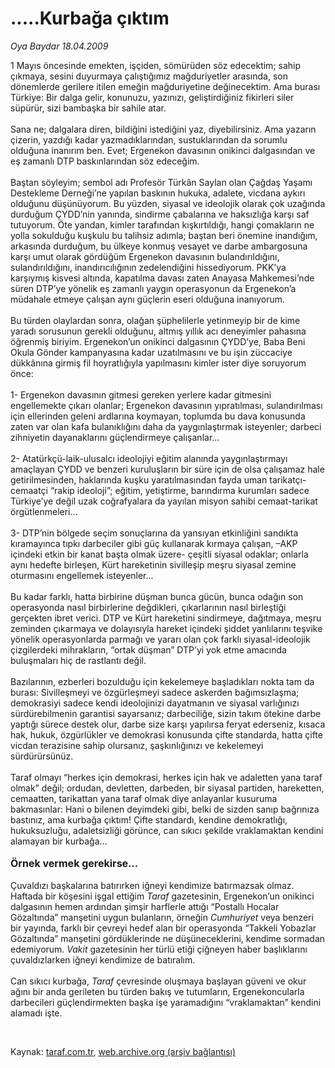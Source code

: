 # .....Kurbağa çıktım

*Oya Baydar 18.04.2009*

<div class="taraf_structure_2col_1zq">
<div class="margen_n">



 <p>1 Mayıs öncesinde emekten, işçiden, sömürüden söz edecektim; sahip çıkmaya, sesini duyurmaya çalıştığımız mağduriyetler arasında, son dönemlerde gerilere itilen emeğin mağduriyetine değinecektim. Ama burası Türkiye: Bir dalga gelir, konunuzu, yazınızı, geliştirdiğiniz fikirleri siler süpürür, sizi bambaşka bir sahile atar. <br/><br/>Sana ne; dalgalara diren, bildiğini istediğini yaz, diyebilirsiniz. Ama yazarın çizerin, yazdığı kadar yazmadıklarından, sustuklarından da sorumlu olduğuna inanırım ben. Evet; Ergenekon davasının onikinci dalgasından ve eş zamanlı DTP baskınlarından söz edeceğim. <br/><br/>Baştan söyleyim; sembol adı Profesör Türkân Saylan olan Çağdaş Yaşamı Destekleme Derneği’ne yapılan baskının hukuka, adalete, vicdana aykırı olduğunu düşünüyorum. Bu yüzden, siyasal ve ideolojik olarak çok uzağında durduğum ÇYDD’nin yanında, sindirme çabalarına ve haksızlığa karşı saf tutuyorum. Öte yandan, kimler tarafından kışkırtıldığı, hangi çomakların ne yolla sokulduğu kuşkulu bu talihsiz adımla; baştan beri önemine inandığım, arkasında durduğum, bu ülkeye konmuş vesayet ve darbe ambargosuna karşı umut olarak gördüğüm Ergenekon davasının bulandırıldığını, sulandırıldığını, inandırıcılığının zedelendiğini hissediyorum. PKK’ya karşıymış kisvesi altında, kapatılma davası zaten Anayasa Mahkemesi’nde süren DTP’ye yönelik eş zamanlı yaygın operasyonun da Ergenekon’a müdahale etmeye çalışan aynı güçlerin eseri olduğuna inanıyorum. <br/><br/>Bu türden olaylardan sonra, olağan şüphelilerle yetinmeyip bir de kime yaradı sorusunun gerekli olduğunu, altmış yıllık acı deneyimler pahasına öğrenmiş biriyim. Ergenekon’un onikinci dalgasının ÇYDD’ye, Baba Beni Okula Gönder kampanyasına kadar uzatılmasını ve bu işin züccaciye dükkânına girmiş fil hoyratlığıyla yapılmasını kimler ister diye soruyorum önce: <br/><br/>1- Ergenekon davasının gitmesi gereken yerlere kadar gitmesini engellemekte çıkarı olanlar; Ergenekon davasının yıpratılması, sulandırılması için ellerinden geleni ardlarına koymayan, toplumda bu dava konusunda zaten var olan kafa bulanıklığını daha da yaygınlaştırmak isteyenler; darbeci zihniyetin dayanaklarını güçlendirmeye çalışanlar... <br/><br/>2- Atatürkçü-laik-ulusalcı ideolojiyi eğitim alanında yaygınlaştırmayı amaçlayan ÇYDD ve benzeri kuruluşların bir süre için de olsa çalışamaz hale getirilmesinden, haklarında kuşku yaratılmasından fayda uman tarikatçı-cemaatçi “rakip ideoloji”; eğitim, yetiştirme, barındırma kurumları sadece Türkiye’ye değil uzak coğrafyalara da yayılan misyon sahibi cemaat-tarikat örgütlenmeleri... <br/><br/>3- DTP’nin bölgede seçim sonuçlarına da yansıyan etkinliğini sandıkta kıramayınca tıpkı darbeciler gibi güç kullanarak kırmaya çalışan, –AKP içindeki etkin bir kanat başta olmak üzere- çeşitli siyasal odaklar; onlarla aynı hedefte birleşen, Kürt hareketinin sivilleşip meşru siyasal zemine oturmasını engellemek isteyenler... <br/><br/>Bu kadar farklı, hatta birbirine düşman bunca gücün, bunca odağın son operasyonda nasıl birbirlerine değdikleri, çıkarlarının nasıl birleştiği gerçekten ibret verici. DTP ve Kürt hareketini sindirmeye, dağıtmaya, meşru zeminden çıkarmaya ve dolayısıyla hareket içindeki şiddet yanlılarını teşvike yönelik operasyonlarda parmağı ve yararı olan çok farklı siyasal-ideolojik çizgilerdeki mihrakların, “ortak düşman” DTP’yi yok etme amacında buluşmaları hiç de rastlantı değil. <br/><br/>Bazılarının, ezberleri bozulduğu için kekelemeye başladıkları nokta tam da burası: Sivilleşmeyi ve özgürleşmeyi sadece askerden bağımsızlaşma; demokrasiyi sadece kendi ideolojinizi dayatmanın ve siyasal varlığınızı sürdürebilmenin garantisi sayarsanız; darbeciliğe, sizin takım ötekine darbe yaptığı sürece destek olur, darbe size karşı yapılırsa feryat ederseniz, kısaca hak, hukuk, özgürlükler ve demokrasi konusunda çifte standarda, hatta çifte vicdan terazisine sahip olursanız, şaşkınlığınızı ve kekelemeyi sürdürürsünüz. <br/><br/>Taraf olmayı “herkes için demokrasi, herkes için hak ve adaletten yana taraf olmak” değil; ordudan, devletten, darbeden, bir siyasal partiden, hareketten, cemaatten, tarikattan yana taraf olmak diye anlayanlar kusuruma bakmasınlar: Hani o bilenen deyimdeki gibi, belki de sizden sanıp bağrınıza bastınız, ama kurbağa çıktım! Çifte standardı, kendine demokratlığı, hukuksuzluğu, adaletsizliği görünce, can sıkıcı şekilde vraklamaktan kendini alamayan bir kurbağa... <b><br/><br/><font size="3">Örnek vermek gerekirse...</font></b> <br/><br/>Çuvaldızı başkalarına batırırken iğneyi kendimize batırmazsak olmaz. Haftada bir köşesini işgal ettiğim <i>Taraf</i> gazetesinin, Ergenekon’un onikinci dalgasının hemen ardından şimşir harflerle attığı “Postallı Hocalar Gözaltında” manşetini uygun bulanların, örneğin <i>Cumhuriyet</i> veya benzeri bir yayında, farklı bir çevreyi hedef alan bir operasyonda “Takkeli Yobazlar Gözaltında” manşetini gördüklerinde ne düşüneceklerini, kendime sormadan edemiyorum. <i>Vakit</i> gazetesinin her türlü etiği çiğneyen haber başlıklarını çuvaldızlarken iğneyi kendimize de batıralım. <br/><br/>Can sıkıcı kurbağa, <i>Taraf</i> çevresinde oluşmaya başlayan güveni ve okur ağını bir anda gerileten bu türden bakış ve tutumların, Ergenekoncularla darbecileri güçlendirmekten başka işe yaramadığını “vraklamaktan” kendini alamadı işte.</p>

<br/>


<div id="taraf_not">
</div>

</div>


</div>

Kaynak: [taraf.com.tr](http://www.taraf.com.tr:80/makale/5095.htm), [web.archive.org (arşiv bağlantısı)](http://web.archive.org/web/20090508053353/http://www.taraf.com.tr:80/makale/5095.htm)
